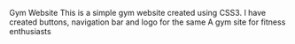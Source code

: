 Gym Website
This is a simple gym website created using CSS3. I have created buttons, navigation bar and logo for the same
A gym site for fitness enthusiasts
